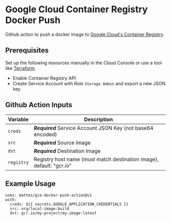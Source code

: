 # Google Cloud Container Registry Docker Push

Github action to push a docker image to [Google Cloud's Container Registry](https://cloud.google.com/container-registry). 

## Prerequisites

Set up the following resources manually in the Cloud Console 
or use a tool like [Terraform](https://www.terraform.io).

* Enable Container Registry API
* Create Service Account with Role `Storage Admin` and export a new JSON key.


## Github Action Inputs

| Variable                         | Description                                                                 |
|----------------------------------|-----------------------------------------------------------------------------|
| `creds`                          | ***Required*** Service Account JSON Key (not base64 encoded)                |
| `src`                            | ***Required*** Source Image                                                 |
| `dst`                            | ***Required*** Destination Image                                            |
| `registry`                       |  Registry host name (must match destination image), default: "gcr.io"       |


## Example Usage

```
uses: mattes/gce-docker-push-action@v1
with:
  creds: ${{ secrets.GOOGLE_APPLICATION_CREDENTIALS }}
  src: org/local-image:build
  dst: gcr.io/my-project/my-image:latest
```

